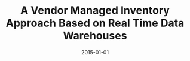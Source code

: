 ---
abstract: ''
authors:
- Jasmin Adamer
date: '2015-01-01'
featured: false
links:
- name: Publik
  url: https://publik.tuwien.ac.at/showentry.php?ID=246629&lang=2
publication_types:
- '7'
publishDate: '2015-01-01'
title: A Vendor Managed Inventory Approach Based on Real Time Data Warehouses
url_pdf: ''
---
